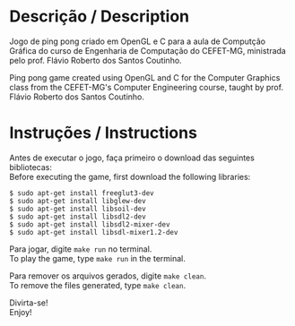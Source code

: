 # Descrição / Description
Jogo de ping pong criado em OpenGL e C para a aula de Computção Gráfica do curso de Engenharia de Computação do CEFET-MG, ministrada pelo prof. Flávio Roberto dos Santos Coutinho.

Ping pong game created using OpenGL and C for the Computer Graphics class from the CEFET-MG's Computer Engineering course, taught by prof. Flávio Roberto dos Santos Coutinho.

# Instruções / Instructions
Antes de executar o jogo, faça primeiro o download das seguintes bibliotecas:<br>
Before executing the game, first download the following libraries:
```
$ sudo apt-get install freeglut3-dev
$ sudo apt-get install libglew-dev
$ sudo apt-get install libsoil-dev
$ sudo apt-get install libsdl2-dev
$ sudo apt-get install libsdl2-mixer-dev
$ sudo apt-get install libsdl-mixer1.2-dev
```
Para jogar, digite `make run` no terminal.<br>
To play the game, type `make run` in the terminal.

Para remover os arquivos gerados, digite `make clean`.<br>
To remove the files generated, type `make clean`.

Divirta-se!<br>
Enjoy!
